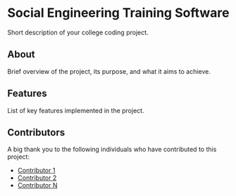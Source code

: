 # Social Engineering Training Software

Short description of your college coding project.

## About

Brief overview of the project, its purpose, and what it aims to achieve.

## Features

List of key features implemented in the project.

## Contributors

A big thank you to the following individuals who have contributed to this project:

- [Contributor 1](link-to-profile)
- [Contributor 2](link-to-profile)
- [Contributor N](link-to-profile)

